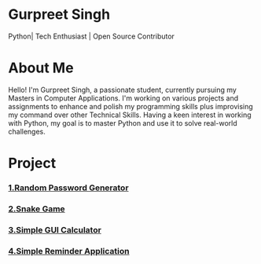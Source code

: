 # Gurpreet Singh
Python| Tech Enthusiast | Open Source Contributor

# About Me
Hello! I'm Gurpreet Singh, a passionate student, currently pursuing my Masters in Computer Applications. I'm working on various projects and assignments to enhance and polish my programming skills plus improvising my command over other Technical Skills. Having a keen interest in working with Python, my goal is to master Python and use it to solve real-world challenges.

# Project

### [1.Random Password Generator](https://github.com/DsZeno-byte/Python_Project_1)

### [2.Snake Game](https://github.com/DsZeno-byte/Python_Project_2)

### [3.Simple GUI Calculator](https://github.com/DsZeno-byte/Python_Project_3)

### [4.Simple Reminder Application](https://github.com/DsZeno-byte/Python_Project_4)
